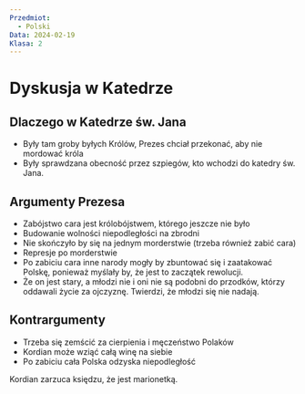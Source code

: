 ```yaml
---
Przedmiot:
  - Polski
Data: 2024-02-19
Klasa: 2
---
```

# Dyskusja w Katedrze
## Dlaczego w Katedrze św. Jana
- Były tam groby byłych Królów, Prezes chciał przekonać, aby nie mordować króla
- Były sprawdzana obecność przez szpiegów, kto wchodzi do katedry św. Jana.
## Argumenty Prezesa
- Zabójstwo cara jest królobójstwem, którego jeszcze nie było
- Budowanie wolności niepodległości na zbrodni
- Nie skończyło by się na jednym morderstwie (trzeba również zabić cara)
- Represje po morderstwie
- Po zabiciu cara inne narody mogły by zbuntować się i zaatakować Polskę, ponieważ myślały by, że jest to zaczątek rewolucji.
- Że on jest stary, a młodzi nie i oni nie są podobni do przodków, którzy oddawali życie za ojczyznę. Twierdzi, że młodzi się nie nadają.
## Kontrargumenty
- Trzeba się zemścić za cierpienia i męczeństwo Polaków
- Kordian może wziąć całą winę na siebie
- Po zabiciu cała Polska odzyska niepodległość

Kordian zarzuca księdzu, że jest marionetką.